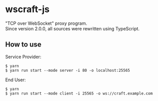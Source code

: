 # wscraft-js

"TCP over WebSocket" proxy program.  
Since version 2.0.0, all sources were rewritten using TypeScript.

## How to use

Service Provider:

```
$ yarn
$ yarn run start --mode server -i 80 -o localhost:25565
```

End User:

```
$ yarn
$ yarn run start --mode client -i 25565 -o ws://craft.example.com
```
